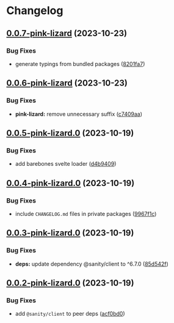 # Changelog

## [0.0.7-pink-lizard](https://github.com/sanity-io/visual-editing/compare/svelte-loader-v0.0.6-pink-lizard...svelte-loader-v0.0.7-pink-lizard) (2023-10-23)


### Bug Fixes

* generate typings from bundled packages ([8201fa7](https://github.com/sanity-io/visual-editing/commit/8201fa7895c8511b44c7a7344d29a183ef2cf87b))

## [0.0.6-pink-lizard](https://github.com/sanity-io/visual-editing/compare/svelte-loader-v0.0.5-pink-lizard...svelte-loader-v0.0.6-pink-lizard) (2023-10-23)


### Bug Fixes

* **pink-lizard:** remove unnecessary suffix ([c7409aa](https://github.com/sanity-io/visual-editing/commit/c7409aa698a5f6e332b05537441efd0df8d33b95))

## [0.0.5-pink-lizard.0](https://github.com/sanity-io/visual-editing/compare/svelte-loader-v0.0.4-pink-lizard.0...svelte-loader-v0.0.5-pink-lizard.0) (2023-10-19)


### Bug Fixes

* add barebones svelte loader ([d4b9409](https://github.com/sanity-io/visual-editing/commit/d4b9409051823627ffe7aa0693fefdca666bd0d7))

## [0.0.4-pink-lizard.0](https://github.com/sanity-io/visual-editing/compare/svelte-loader-v0.0.3-pink-lizard.0...svelte-loader-v0.0.4-pink-lizard.0) (2023-10-19)


### Bug Fixes

* include `CHANGELOG.md` files in private packages ([9967f1c](https://github.com/sanity-io/visual-editing/commit/9967f1c8edca69737842e1807cf8f9e725fbcd07))

## [0.0.3-pink-lizard.0](https://github.com/sanity-io/visual-editing/compare/svelte-loader-v0.0.2-pink-lizard.0...svelte-loader-v0.0.3-pink-lizard.0) (2023-10-19)


### Bug Fixes

* **deps:** update dependency @sanity/client to ^6.7.0 ([85d542f](https://github.com/sanity-io/visual-editing/commit/85d542f75888361bebf80ca7c84f6400ae311a63))

## [0.0.2-pink-lizard.0](https://github.com/sanity-io/visual-editing/compare/svelte-loader-v0.0.1-pink-lizard.0...svelte-loader-v0.0.2-pink-lizard.0) (2023-10-19)


### Bug Fixes

* add `@sanity/client` to peer deps ([acf0bd0](https://github.com/sanity-io/visual-editing/commit/acf0bd09eced687de5ffbc4afa79dee576e1cc72))

